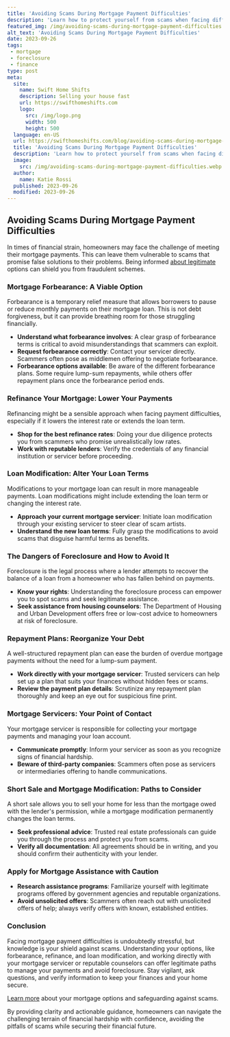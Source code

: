 ```yaml
---
title: 'Avoiding Scams During Mortgage Payment Difficulties'
description: 'Learn how to protect yourself from scams when facing difficulties making mortgage payments. Stay informed and curious to avoid falling victim to fraud.'
featured_img: /img/avoiding-scams-during-mortgage-payment-difficulties.webp
alt_text: 'Avoiding Scams During Mortgage Payment Difficulties'
date: 2023-09-26
tags:
 - mortgage
 - foreclosure
 - finance
type: post
meta:
  site:
    name: Swift Home Shifts
    description: Selling your house fast
    url: https://swifthomeshifts.com
    logo:
      src: /img/logo.png
      width: 500
      height: 500
  language: en-US
  url: https://swifthomeshifts.com/blog/avoiding-scams-during-mortgage-payment-difficulties
  title: 'Avoiding Scams During Mortgage Payment Difficulties'
  description: 'Learn how to protect yourself from scams when facing difficulties making mortgage payments. Stay informed and curious to avoid falling victim to fraud.'
  image:
    src: /img/avoiding-scams-during-mortgage-payment-difficulties.webp
  author:
    name: Katie Rossi
  published: 2023-09-26
  modified: 2023-09-26
---
```



## Avoiding Scams During Mortgage Payment Difficulties

In times of financial strain, homeowners may face the challenge of meeting their mortgage payments. This can leave them vulnerable to scams that promise false solutions to their problems. Being informed [about   legitimate](https://swifthomeshifts.com/blog/refinancing-a-way-to-restructure-your-mortgage-debt) options can shield you from fraudulent schemes.

### Mortgage Forbearance: A Viable Option

Forbearance is a temporary relief measure that allows borrowers to pause or reduce monthly payments on their mortgage loan. This is not debt forgiveness, but it can provide breathing room for those struggling financially.
  - **Understand what forbearance involves**: A clear grasp of forbearance terms is critical to avoid misunderstandings that scammers can exploit.
  - **Request forbearance correctly**: Contact your servicer directly. Scammers often pose as middlemen offering to negotiate forbearance.
  - **Forbearance options available**: Be aware of the different forbearance plans. Some require lump-sum repayments, while others offer repayment plans once the forbearance period ends.

### Refinance Your Mortgage: Lower Your Payments

Refinancing might be a sensible approach when facing payment difficulties, especially if it lowers the interest rate or extends the loan term.
  - **Shop for the best refinance rates**: Doing your due diligence protects you from scammers who promise unrealistically low rates.
  - **Work with reputable lenders**: Verify the credentials of any financial institution or servicer before proceeding.

### Loan Modification: Alter Your Loan Terms

Modifications to your mortgage loan can result in more manageable payments. Loan modifications might include extending the loan term or changing the interest rate.
  - **Approach your current mortgage servicer**: Initiate loan modification through your existing servicer to steer clear of scam artists.
  - **Understand the new loan terms**: Fully grasp the modifications to avoid scams that disguise harmful terms as benefits.

### The Dangers of Foreclosure and How to Avoid It

Foreclosure is the legal process where a lender attempts to recover the balance of a loan from a homeowner who has fallen behind on payments.
  - **Know your rights**: Understanding the foreclosure process can empower you to spot scams and seek legitimate assistance.
  - **Seek assistance from housing counselors**: The Department of Housing and Urban Development offers free or low-cost advice to homeowners at risk of foreclosure.

### Repayment Plans: Reorganize Your Debt

A well-structured repayment plan can ease the burden of overdue mortgage payments without the need for a lump-sum payment.
  - **Work directly with your mortgage servicer**: Trusted servicers can help set up a plan that suits your finances without hidden fees or scams.
  - **Review the payment plan details**: Scrutinize any repayment plan thoroughly and keep an eye out for suspicious fine print.

### Mortgage Servicers: Your Point of Contact

Your mortgage servicer is responsible for collecting your mortgage payments and managing your loan account.
  - **Communicate promptly**: Inform your servicer as soon as you recognize signs of financial hardship.
  - **Beware of third-party companies**: Scammers often pose as servicers or intermediaries offering to handle communications.

### Short Sale and Mortgage Modification: Paths to Consider

A short sale allows you to sell your home for less than the mortgage owed with the lender's permission, while a mortgage modification permanently changes the loan terms.
  - **Seek professional advice**: Trusted real estate professionals can guide you through the process and protect you from scams.
  - **Verify all documentation**: All agreements should be in writing, and you should confirm their authenticity with your lender.

### Apply for Mortgage Assistance with Caution
  - **Research assistance programs**: Familiarize yourself with legitimate programs offered by government agencies and reputable organizations.
  - **Avoid unsolicited offers**: Scammers often reach out with unsolicited offers of help; always verify offers with known, established entities.

### Conclusion

Facing mortgage payment difficulties is undoubtedly stressful, but knowledge is your shield against scams. Understanding your options, like forbearance, refinance, and loan modification, and working directly with your mortgage servicer or reputable counselors can offer legitimate paths to manage your payments and avoid foreclosure. Stay vigilant, ask questions, and verify information to keep your finances and your home secure.

[Learn more](https://www.wearehomebuyers.com/) about your mortgage options and safeguarding against scams. 

By providing clarity and actionable guidance, homeowners can navigate the challenging terrain of financial hardship with confidence, avoiding the pitfalls of scams while securing their financial future.